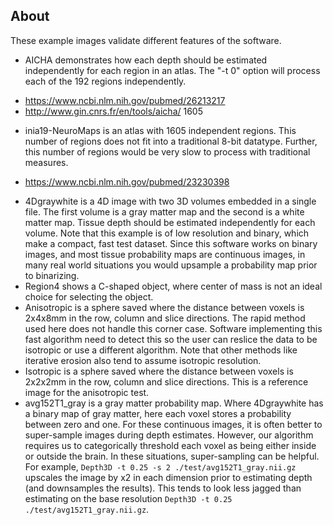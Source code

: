 ## About

These example images validate different features of the software.

 - AICHA demonstrates how each depth should be estimated independently for each region in an atlas. The "-t 0" option will process each of the 192 regions independently.
  * https://www.ncbi.nlm.nih.gov/pubmed/26213217
  * http://www.gin.cnrs.fr/en/tools/aicha/
1605
 - inia19-NeuroMaps is an atlas with 1605 independent regions. This number of regions does not fit into a traditional 8-bit datatype. Further, this number of regions would be very slow to process with traditional measures.
  * https://www.ncbi.nlm.nih.gov/pubmed/23230398
 - 4Dgraywhite is a 4D image with two 3D volumes embedded in a single file. The first volume is a gray matter map and the second is a white matter map. Tissue depth should be estimated independently for each volume. Note that this example is of low resolution and binary, which make a compact, fast test dataset. Since this software works on binary images, and most tissue probability maps are continuous images, in many real world situations you would upsample a probability map prior to binarizing. 
 - Region4 shows a C-shaped object, where center of mass is not an ideal choice for selecting the object.
 - Anisotropic is a sphere saved where the distance between voxels is 2x4x8mm in the row, column and slice directions. The rapid method used here does not handle this corner case. Software implementing this fast algorithm need to detect this so the user can reslice the data to be isotropic or use a different algorithm. Note that other methods like iterative erosion also tend to assume isotropic resolution.
 - Isotropic is a sphere saved where the distance between voxels is 2x2x2mm in the row, column and slice directions. This is a reference image for the anisotropic test. 
 - avg152T1_gray is a gray matter probability map. Where 4Dgraywhite has a binary map of gray matter, here each voxel stores a probability between zero and one. For these continuous images, it is often better to super-sample images during depth estimates. However, our algorithm requires us to categorically threshold each voxel as being either inside or outside the brain. In these situations, super-sampling can be helpful. For example, `Depth3D -t 0.25 -s 2 ./test/avg152T1_gray.nii.gz` upscales the image by x2 in each dimension prior to estimating depth (and downsamples the results). This tends to look less jagged than estimating on the base resolution `Depth3D -t 0.25 ./test/avg152T1_gray.nii.gz`.
 

